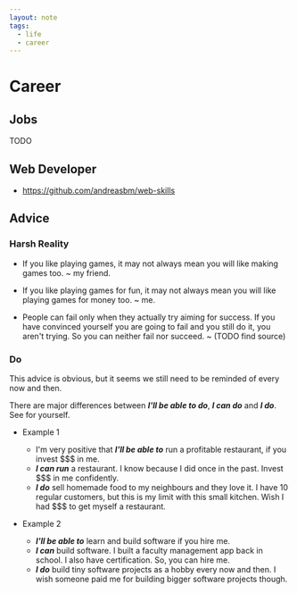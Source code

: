 ```yaml
---
layout: note
tags:
  - life
  - career
---
```


# Career

## Jobs

TODO

## Web Developer

- https://github.com/andreasbm/web-skills

## Advice

### Harsh Reality

- If you like playing games, it may not always mean you will like making games too. ~ my friend.

- If you like playing games for fun, it may not always mean you will like playing games for money too. ~ me.

- People can fail only when they actually try aiming for success. If you have convinced yourself you are going to fail and you still do it, you aren't trying. So you can neither fail nor succeed. ~ (TODO find source)

### Do

This advice is obvious, but it seems we still need to be reminded of every now and then.

There are major differences between **_I'll be able to do_**, **_I can do_** and **_I do_**. See for yourself.

- Example 1

  - I'm very positive that **_I'll be able to_** run a profitable restaurant, if you invest $$$ in me.
  - **_I can run_** a restaurant. I know because I did once in the past. Invest $$$ in me confidently.
  - **_I do_** sell homemade food to my neighbours and they love it. I have 10 regular customers, but this is my limit with this small kitchen. Wish I had $$$ to get myself a restaurant.

- Example 2

  - **_I'll be able to_** learn and build software if you hire me.
  - **_I can_** build software. I built a faculty management app back in school. I also have certification. So, you can hire me.
  - **_I do_** build tiny software projects as a hobby every now and then. I wish someone paid me for building bigger software projects though.
